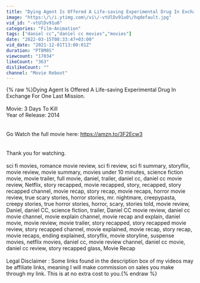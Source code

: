 ```yaml
---
title: "Dying Agent Is Offered A Life-saving Experimental Drug In Exchange For One Last Mission"
image: "https:\/\/i.ytimg.com\/vi\/-vtUlDv91u0\/hqdefault.jpg"
vid_id: "-vtUlDv91u0"
categories: "Film-Animation"
tags: ["daniel cc","daniel cc movies","movies"]
date: "2022-03-15T08:33:47+03:00"
vid_date: "2021-12-01T13:00:01Z"
duration: "PT8M8S"
viewcount: "17034"
likeCount: "363"
dislikeCount: ""
channel: "Movie Reboot"
---
```

{% raw %}Dying Agent Is Offered A Life-saving Experimental Drug In Exchange For One Last Mission.<br /><br />Movie: 3 Days To Kill <br />Year of Release: 2014<br /><br /><br />Go Watch the full movie here: <a rel="nofollow" target="blank" href="https://amzn.to/3F2Ecw3">https://amzn.to/3F2Ecw3</a><br /><br /><br />Thank you for watching. <br /><br />sci fi movies, romance movie review, sci fi review, sci fi summary, storyflix, movie review, movie summary, movies under 10 minutes, science fiction movie, movie trailer, full movie, daniel, trailer, daniel cc, daniel cc movie review, Netflix, story recapped, movie recapped, story, recapped, story recapped channel, movie recap, story recap, movie recaps, horror movie review, true scary stories, horror stories, mr. nightmare, creepypasta, creepy stories, true horror stories, horror, scary, stories told, movie review, Daniel, daniel CC, science fiction, trailer, Daniel CC movie review, daniel cc movie channel, movie explain channel, movie recap and explain, daniel movie, movie review, movie trailer, story recapped, story recapped movie review, story recapped channel, movie explained, movie recap, story recap, movie recaps, ending explained, storyflix, movie storyline, suspense movies, netflix movies, daniel cc, movie review channel, daniel cc movie, daniel cc review, story recapped glass, Movie Recap<br /><br />Legal Disclaimer : Some links found in the description box of my videos may be affiliate links, meaning I will make commission on sales you make through my link. This is at no extra cost to you.{% endraw %}
